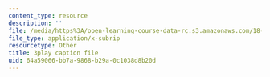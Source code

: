 ```yaml
---
content_type: resource
description: ''
file: /media/https%3A/open-learning-course-data-rc.s3.amazonaws.com/18-02sc-multivariable-calculus-fall-2010/64a59066bb7a9868b29a0c1038d8b20d_QCGJVKaCDuI.srt
file_type: application/x-subrip
resourcetype: Other
title: 3play caption file
uid: 64a59066-bb7a-9868-b29a-0c1038d8b20d
---
```

